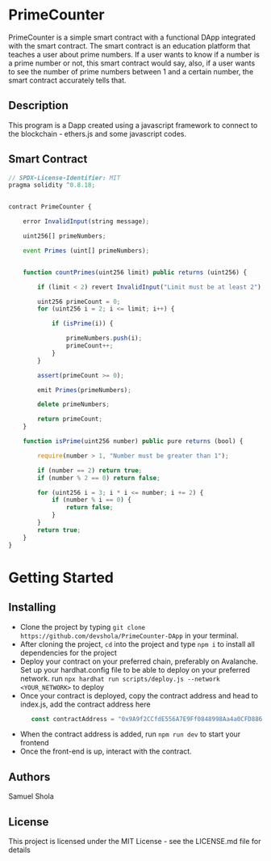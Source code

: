  
# PrimeCounter

PrimeCounter is a simple smart contract with a functional DApp integrated with the smart contract. The smart contract is an education platform that teaches a user about prime numbers. If a user wants to know if a number is a prime number or not, this smart contract would say, also, if a user wants to see the number of prime numbers between 1 and a certain number, the smart contract accurately tells that.

## Description
This program is a Dapp created using a javascript framework to connect to the blockchain - ethers.js and some javascript codes.

## Smart Contract
```javascript
// SPDX-License-Identifier: MIT
pragma solidity ^0.8.18;


contract PrimeCounter {

    error InvalidInput(string message);

    uint256[] primeNumbers;

    event Primes (uint[] primeNumbers);


    function countPrimes(uint256 limit) public returns (uint256) {

        if (limit < 2) revert InvalidInput("Limit must be at least 2");

        uint256 primeCount = 0;
        for (uint256 i = 2; i <= limit; i++) {

            if (isPrime(i)) {

                primeNumbers.push(i);
                primeCount++;
            }
        }

        assert(primeCount >= 0);

        emit Primes(primeNumbers);

        delete primeNumbers;

        return primeCount;
    }

    function isPrime(uint256 number) public pure returns (bool) {

        require(number > 1, "Number must be greater than 1");

        if (number == 2) return true;
        if (number % 2 == 0) return false;

        for (uint256 i = 3; i * i <= number; i += 2) {
            if (number % i == 0) {
                return false;
            }
        }
        return true;
    }
}
```

# Getting Started

## Installing

- Clone the project by typing ```git clone https://github.com/devshola/PrimeCounter-DApp``` in your terminal.
- After cloning the project, ```cd``` into the project and type ```npm i``` to install all dependencies for the project
- Deploy your contract on your preferred chain, preferably on Avalanche. Set up your hardhat.config file to be able to deploy on your preferred network. run ```npx hardhat run scripts/deploy.js --network <YOUR_NETWORK>``` to deploy
- Once your contract is deployed, copy the contract address and head to index.js, add the contract address here
  ```javascript
     const contractAddress = "0x9A9f2CCfdE556A7E9Ff0848998Aa4a0CFD8863AE";
  ```
- When the contract address is added, run ```npm run dev``` to start your frontend
- Once the front-end is up, interact with the contract.

## Authors

Samuel Shola

## License
This project is licensed under the MIT License - see the LICENSE.md file for details
